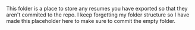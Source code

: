 This folder is a place to store any resumes you have exported so that they aren't commited to the repo. I keep forgetting my folder structure so I have made this placeholder here to make sure to commit the empty folder.